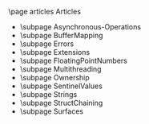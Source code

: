 \page articles Articles

- \subpage Asynchronous-Operations
- \subpage BufferMapping
- \subpage Errors
- \subpage Extensions
- \subpage FloatingPointNumbers
- \subpage Multithreading
- \subpage Ownership
- \subpage SentinelValues
- \subpage Strings
- \subpage StructChaining
- \subpage Surfaces

